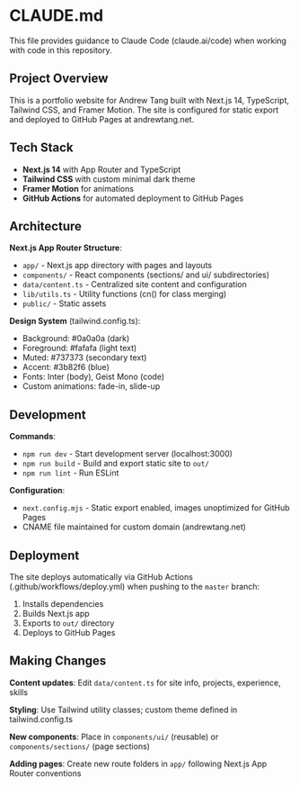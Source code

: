 # CLAUDE.md

This file provides guidance to Claude Code (claude.ai/code) when working with code in this repository.

## Project Overview

This is a portfolio website for Andrew Tang built with Next.js 14, TypeScript, Tailwind CSS, and Framer Motion. The site is configured for static export and deployed to GitHub Pages at andrewtang.net.

## Tech Stack

- **Next.js 14** with App Router and TypeScript
- **Tailwind CSS** with custom minimal dark theme
- **Framer Motion** for animations
- **GitHub Actions** for automated deployment to GitHub Pages

## Architecture

**Next.js App Router Structure**:
- `app/` - Next.js app directory with pages and layouts
- `components/` - React components (sections/ and ui/ subdirectories)
- `data/content.ts` - Centralized site content and configuration
- `lib/utils.ts` - Utility functions (cn() for class merging)
- `public/` - Static assets

**Design System** (tailwind.config.ts):
- Background: #0a0a0a (dark)
- Foreground: #fafafa (light text)
- Muted: #737373 (secondary text)
- Accent: #3b82f6 (blue)
- Fonts: Inter (body), Geist Mono (code)
- Custom animations: fade-in, slide-up

## Development

**Commands**:
- `npm run dev` - Start development server (localhost:3000)
- `npm run build` - Build and export static site to `out/`
- `npm run lint` - Run ESLint

**Configuration**:
- `next.config.mjs` - Static export enabled, images unoptimized for GitHub Pages
- CNAME file maintained for custom domain (andrewtang.net)

## Deployment

The site deploys automatically via GitHub Actions (.github/workflows/deploy.yml) when pushing to the `master` branch:
1. Installs dependencies
2. Builds Next.js app
3. Exports to `out/` directory
4. Deploys to GitHub Pages

## Making Changes

**Content updates**: Edit `data/content.ts` for site info, projects, experience, skills

**Styling**: Use Tailwind utility classes; custom theme defined in tailwind.config.ts

**New components**: Place in `components/ui/` (reusable) or `components/sections/` (page sections)

**Adding pages**: Create new route folders in `app/` following Next.js App Router conventions
